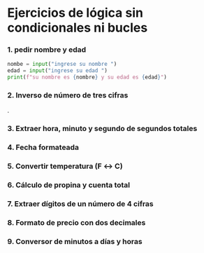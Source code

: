 # Ejercicios de lógica sin condicionales ni bucles
### 1. pedir nombre y edad 
```python
nombe = input("ingrese su nombre ")
edad = input("ingrese su edad ")
print(f"su nombre es {nombre} y su edad es {edad}")
```
### 2. Inverso de número de tres cifras
.

### 3. Extraer hora, minuto y segundo de segundos totales


### 4. Fecha formateada


### 5. Convertir temperatura (F ↔ C)


### 6. Cálculo de propina y cuenta total


### 7. Extraer dígitos de un número de 4 cifras


### 8. Formato de precio con dos decimales


### 9. Conversor de minutos a días y horas


